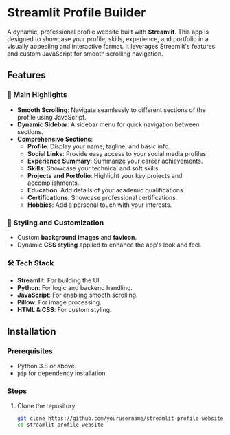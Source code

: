 # Streamlit Profile Builder

A dynamic, professional profile website built with **Streamlit**. This app is designed to showcase your profile, skills, experience, and portfolio in a visually appealing and interactive format. It leverages Streamlit's features and custom JavaScript for smooth scrolling navigation.

## Features

### 🚀 Main Highlights
- **Smooth Scrolling**: Navigate seamlessly to different sections of the profile using JavaScript.
- **Dynamic Sidebar**: A sidebar menu for quick navigation between sections.
- **Comprehensive Sections**:
  - **Profile**: Display your name, tagline, and basic info.
  - **Social Links**: Provide easy access to your social media profiles.
  - **Experience Summary**: Summarize your career achievements.
  - **Skills**: Showcase your technical and soft skills.
  - **Projects and Portfolio**: Highlight your key projects and accomplishments.
  - **Education**: Add details of your academic qualifications.
  - **Certifications**: Showcase professional certifications.
  - **Hobbies**: Add a personal touch with your interests.

### 🎨 Styling and Customization
- Custom **background images** and **favicon**.
- Dynamic **CSS styling** applied to enhance the app's look and feel.

### 🛠️ Tech Stack
- **Streamlit**: For building the UI.
- **Python**: For logic and backend handling.
- **JavaScript**: For enabling smooth scrolling.
- **Pillow**: For image processing.
- **HTML & CSS**: For custom styling.

## Installation

### Prerequisites
- Python 3.8 or above.
- `pip` for dependency installation.

### Steps
1. Clone the repository:
   ```bash
   git clone https://github.com/yourusername/streamlit-profile-website.git
   cd streamlit-profile-website
